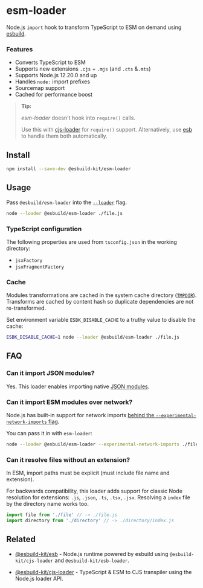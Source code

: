 # esm-loader

Node.js `import` hook to transform TypeScript to ESM on demand using [esbuild](https://esbuild.github.io/).

### Features
- Converts TypeScript to ESM
- Supports new extensions `.cjs` + `.mjs` (and `.cts` &`.mts`)
- Supports Node.js 12.20.0 and up
- Handles `node:` import prefixes
- Sourcemap support
- Cached for performance boost

> **Tip:**
>
> _esm-loader_ doesn't hook into `require()` calls.
>
> Use this with [cjs-loader](https://github.com/esbuild-kit/cjs-loader) for `require()` support. Alternatively, use [esb](https://github.com/esbuild-kit/esb) to handle them both automatically.

## Install

```sh
npm install --save-dev @esbuild-kit/esm-loader
```

## Usage

Pass `@esbuild/esm-loader` into the [`--loader`](https://nodejs.org/api/cli.html#--experimental-loadermodule) flag.
```sh
node --loader @esbuild/esm-loader ./file.js
```

### TypeScript configuration
The following properties are used from `tsconfig.json` in the working directory:
- `jsxFactory`
- `jsxFragmentFactory`

### Cache
Modules transformations are cached in the system cache directory ([`TMPDIR`](https://en.wikipedia.org/wiki/TMPDIR)). Transforms are cached by content hash so duplicate dependencies are not re-transformed.

Set environment variable `ESBK_DISABLE_CACHE` to a truthy value to disable the cache:

```sh
ESBK_DISABLE_CACHE=1 node --loader @esbuild/esm-loader ./file.js
```

## FAQ

### Can it import JSON modules?
Yes. This loader enables importing native [JSON modules](https://nodejs.org/api/esm.html#json-modules).

### Can it import ESM modules over network?

Node.js has built-in support for network imports [behind the `--experimental-network-imports` flag](https://nodejs.org/api/esm.html#network-based-loading-is-not-enabled-by-default).

You can pass it in with `esm-loader`:

```sh
node --loader @esbuild/esm-loader --experimental-network-imports ./file.js
```

### Can it resolve files without an extension?

In ESM, import paths must be explicit (must include file name and extension).

For backwards compatibility, this loader adds support for classic Node resolution for extensions: `.js`, `.json`, `.ts`, `.tsx`, `.jsx`. Resolving a `index` file by the directory name works too.

```js
import file from './file' // -> ./file.js
import directory from './directory' // -> ./directory/index.js
```

## Related

- [@esbuild-kit/esb](https://github.com/esbuild-kit/esb) - Node.js runtime powered by esbuild using `@esbuild-kit/cjs-loader` and `@esbuild-kit/esb-loader`.

- [@esbuild-kit/cjs-loader](https://github.com/esbuild-kit/cjs-loader) - TypeScript & ESM to CJS transpiler using the Node.js loader API.
